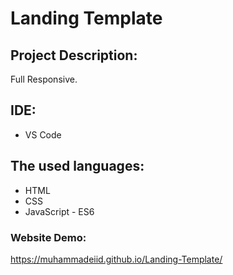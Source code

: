 # Landing Template

## Project Description:
Full Responsive.

## IDE:
- VS Code

## The used languages:
- HTML
- CSS
- JavaScript - ES6

### Website Demo:
https://muhammadeiid.github.io/Landing-Template/
